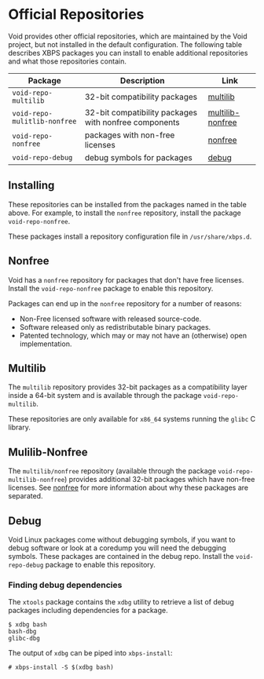 # Official Repositories

Void provides other official repositories, which are maintained by the Void
project, but not installed in the default configuration. The following table
describes XBPS packages you can install to enable additional repositories and
what those repositories contain.

| Package                      | Description                                           | Link                                  |
|------------------------------|-------------------------------------------------------|---------------------------------------|
| `void-repo-multilib`         | 32-bit compatibility packages                         | [multilib](#Multilib)                 |
| `void-repo-mulitlib-nonfree` | 32-bit compatibility packages with nonfree components | [multilib-nonfree](#Multilib-Nonfree) |
| `void-repo-nonfree`          | packages with non-free licenses                       | [nonfree](#Nonfree)                   |
| `void-repo-debug`            | debug symbols for packages                            | [debug](#Debug)                       |

## Installing

These repositories can be installed from the packages named in the table above.
For example, to install the `nonfree` repository, install the package
`void-repo-nonfree`.

These packages install a repository configuration file in `/usr/share/xbps.d`.

## Nonfree

Void has a `nonfree` repository for packages that don't have free licenses.
Install the `void-repo-nonfree` package to enable this repository.

Packages can end up in the `nonfree` repository for a number of reasons:

- Non-Free licensed software with released source-code.
- Software released only as redistributable binary packages.
- Patented technology, which may or may not have an (otherwise) open
   implementation.

## Multilib

The `multilib` repository provides 32-bit packages as a compatibility layer
inside a 64-bit system and is available through the package
`void-repo-multilib`.

These repositories are only available for `x86_64` systems running the `glibc` C
library.

## Mulilib-Nonfree

The `multilib/nonfree` repository (available through the package
`void-repo-multilib-nonfree`) provides additional 32-bit packages which have
non-free licenses. See [nonfree](./nonfree.md) for more information about why
these packages are separated.

## Debug

Void Linux packages come without debugging symbols, if you want to debug
software or look at a coredump you will need the debugging symbols. These
packages are contained in the debug repo. Install the `void-repo-debug` package
to enable this repository.

### Finding debug dependencies

The `xtools` package contains the `xdbg` utility to retrieve a list of debug
packages including dependencies for a package.

```
$ xdbg bash
bash-dbg
glibc-dbg
```

The output of `xdbg` can be piped into `xbps-install`:

```
# xbps-install -S $(xdbg bash)
```
